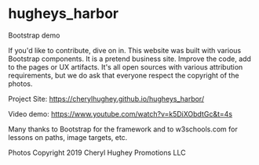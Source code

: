 # hugheys_harbor
Bootstrap demo

If you'd like to contribute, dive on in. This website was built with various Bootstrap components. It is a pretend business site. Improve the code, add to the pages or UX artifacts. It's all open sources with various attribution requirements, but we do ask that everyone respect the copyright of the photos.

Project Site: https://cherylhughey.github.io/hugheys_harbor/

Video demo: https://www.youtube.com/watch?v=k5DiXObdtGc&t=4s

Many thanks to Bootstrap for the framework and to w3schools.com for lessons on paths, image targets, etc.

Photos Copyright 2019 Cheryl Hughey Promotions LLC
